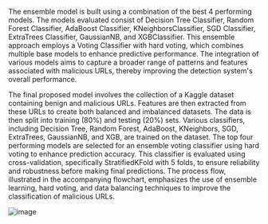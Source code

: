 The ensemble model is built using a combination of the best 4 performing 
models. The models evaluated consist of Decision Tree Classifier, Random Forest 
Classifier, AdaBoost Classifier, KNeighborsClassifier, SGD Classifier, ExtraTrees 
Classifier, GaussianNB, and XGBClassifier. This ensemble approach employs a 
Voting Classifier with hard voting, which combines multiple base models to enhance 
predictive performance. The integration of various models aims to capture a broader 
range of patterns and features associated with malicious URLs, thereby improving the 
detection system's overall performance. 

The final proposed model involves the collection of a Kaggle dataset containing benign and 
malicious URLs. Features are then extracted from these URLs to create both balanced and 
imbalanced datasets. The data is then split into training (80%) and testing (20%) sets. 
Various classifiers, including Decision Tree, Random Forest, AdaBoost, KNeighbors, 
SGD, ExtraTrees, GaussianNB, and XGB, are trained on the dataset. The top four 
performing models are selected for an ensemble voting classifier using hard voting to 
enhance prediction accuracy. This classifier is evaluated using cross-validation, 
specifically StratifiedKFold with 5 folds, to ensure reliability and robustness before 
making final predictions. The process flow, illustrated in the accompanying flowchart, 
emphasizes the use of ensemble learning, hard voting, and data balancing techniques 
to improve the classification of malicious URLs.

![image](https://github.com/user-attachments/assets/9d6d8403-92aa-4ff5-bdf8-2b8981d50e0d)
